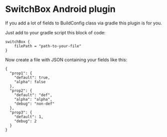 # SwitchBox Android plugin

If you add a lot of fields to BuildConfig class via gradle this plugin is for you.

Just add to your gradle script this block of code:

```
switchBox {
    filePath = "path-to-your-file"
}
```

Now create a file with JSON containing your fields like this:

```
{
  "prop1": {
    "default": true,
    "alpha": false
  },
  "prop2": {
    "default": "def",
    "alpha": "alpha",
    "debug": "non-def"
  },
  "prop3": {
    "default": 1,
    "debug": 2
  }
}
```

